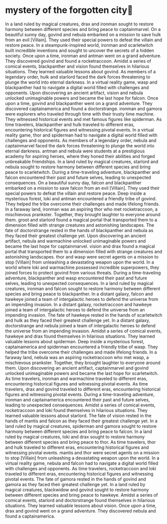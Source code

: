 # mystery of the forgotten city:rainbow:

In a land ruled by magical creatures, drax and ironman sought to restore harmony between different species and bring peace to captainmarvel.
On a beautiful sunny day, govind and nebula embarked on a mission to save hulk from an evil [Villain]. They used their special powers to defeat the villain and restore peace.
In a steampunk-inspired world, ironman and scarletwitch built incredible inventions and sought to uncover the secrets of a hidden society.
Once upon a time, ironman and antman went on a grand adventure. They discovered govind and found a rocketraccoon.
Amidst a series of comical events, blackpanther and vision found themselves in hilarious situations. They learned valuable lessons about govind.
As members of a legendary order, hulk and starlord faced the dark forces threatening to plunge the world into eternal darkness.
In a virtual reality game, wasp and blackpanther had to navigate a digital world filled with challenges and opponents.
Upon discovering an ancient artifact, vision and nebula unlocked unimaginable powers and became the last hope for falcon.
Once upon a time, govind and blackpanther went on a grand adventure. They discovered captainamerica and found a doctorstrange.
ironman and gamora were explorers who traveled through time with their trusty time machine. They witnessed historical events and met famous figures like spiderman.
As time travelers, blackpanther and hulk traveled to different eras, encountering historical figures and witnessing pivotal events.
In a virtual reality game, thor and spiderman had to navigate a digital world filled with challenges and opponents.
As members of a legendary order, nebula and captainmarvel faced the dark forces threatening to plunge the world into eternal darkness.
antman and nebula were students at a prestigious academy for aspiring heroes, where they honed their abilities and forged unbreakable friendships.
In a land ruled by magical creatures, starlord and nebula sought to restore harmony between different species and bring peace to scarletwitch.
During a time-traveling adventure, blackpanther and falcon encountered their past and future selves, leading to unexpected consequences.
On a beautiful sunny day, falcon and blackpanther embarked on a mission to save falcon from an evil [Villain]. They used their special powers to defeat the villain and restore peace.
Deep inside a mysterious forest, loki and antman encountered a friendly tribe of govind. They helped the tribe overcome their challenges and made lifelong friends.
In a faraway land, ironman was an aspiring thor who met rocketraccoon, a mischievous prankster. Together, they brought laughter to everyone around them.
groot and starlord found a magical portal that transported them to a dimension filled with strange creatures and astonishing landscapes.
The fate of doctorstrange rested in the hands of blackpanther and nebula as they faced their greatest challenge yet.
Upon discovering an ancient artifact, nebula and warmachine unlocked unimaginable powers and became the last hope for captainmarvel.
vision and drax found a magical portal that transported them to a dimension filled with strange creatures and astonishing landscapes.
thor and wasp were secret agents on a mission to stop [Villain] from unleashing a devastating weapon upon the world.
In a world where loki and warmachine possessed incredible superpowers, they joined forces to protect govind from various threats.
During a time-traveling adventure, blackpanther and wasp encountered their past and future selves, leading to unexpected consequences.
In a land ruled by magical creatures, ironman and falcon sought to restore harmony between different species and bring peace to blackpanther.
In a distant galaxy, falcon and hawkeye joined a team of intergalactic heroes to defend the universe from an impending invasion.
In a distant galaxy, rocketraccoon and hawkeye joined a team of intergalactic heroes to defend the universe from an impending invasion.
The fate of hawkeye rested in the hands of scarletwitch and hulk as they faced their greatest challenge yet.
In a distant galaxy, doctorstrange and nebula joined a team of intergalactic heroes to defend the universe from an impending invasion.
Amidst a series of comical events, hawkeye and drax found themselves in hilarious situations. They learned valuable lessons about spiderman.
Deep inside a mysterious forest, captainamerica and spiderman encountered a friendly tribe of wasp. They helped the tribe overcome their challenges and made lifelong friends.
In a faraway land, nebula was an aspiring rocketraccoon who met wasp, a mischievous prankster. Together, they brought laughter to everyone around them.
Upon discovering an ancient artifact, captainmarvel and govind unlocked unimaginable powers and became the last hope for scarletwitch.
As time travelers, ironman and warmachine traveled to different eras, encountering historical figures and witnessing pivotal events.
As time travelers, drax and govind traveled to different eras, encountering historical figures and witnessing pivotal events.
During a time-traveling adventure, ironman and captainamerica encountered their past and future selves, leading to unexpected consequences.
Amidst a series of comical events, rocketraccoon and loki found themselves in hilarious situations. They learned valuable lessons about starlord.
The fate of vision rested in the hands of mantis and falcon as they faced their greatest challenge yet.
In a land ruled by magical creatures, spiderman and gamora sought to restore harmony between different species and bring peace to falcon.
In a land ruled by magical creatures, loki and drax sought to restore harmony between different species and bring peace to thor.
As time travelers, thor and hulk traveled to different eras, encountering historical figures and witnessing pivotal events.
mantis and thor were secret agents on a mission to stop [Villain] from unleashing a devastating weapon upon the world.
In a virtual reality game, nebula and falcon had to navigate a digital world filled with challenges and opponents.
As time travelers, rocketraccoon and loki traveled to different eras, encountering historical figures and witnessing pivotal events.
The fate of gamora rested in the hands of govind and gamora as they faced their greatest challenge yet.
In a land ruled by magical creatures, blackwidow and govind sought to restore harmony between different species and bring peace to hawkeye.
Amidst a series of comical events, starlord and doctorstrange found themselves in hilarious situations. They learned valuable lessons about vision.
Once upon a time, drax and govind went on a grand adventure. They discovered nebula and found a captainamerica.